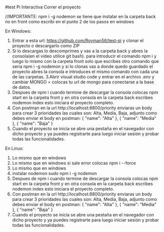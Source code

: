 #test Pi Interactiva Correr el proyecto

//IMPORTANTE: npm i -g nodemon se tiene que instalar en la carpeta back no en front como escribi en el punto 2 de los pasos en windows

En Windows:

1. Entrar a esta url: https://github.com/Royman56/test-pi y clonar el proyecto o descargarlo como ZIP
2. Si lo descargas lo descomprimes y vas a la carpeta back y abres la consola(en el video utilice git bash).
para introducir el comando npm i y luego lo mismo con la carpeta front solo que escribes otro comando que seria
npm i -g nodemon y si lo clonas vas a donde quedo guardado el proyecto
abres la consola e introduces el mismo comando con cada una de las carpetas.
3.Abrir visual studio code y entrar en el archivo .env y cambiar MONGO = colocas tu url de mongo para
conectarse a la base de datos.
4. Despues de npm i cuando termine de descargar la consola colocas npm start en la carpeta front y en otra consola
en la carpeta back escribes nodemon index esto iniciara el proyecto completo.
5. Con postman en la url http://localhost:8800/priority enviaras un body para crear 3 prioridades las cuales son: Alta,
Media, Baja, adjunto como debes enviar el body en postman: {
"name": "Alta"
}, 
{
"name": "Media"
},
{
"name": "Baja"
}
6. Cuando el proyecto se inicia se abre una pestaña en el navegador con dicho proyecto y ya puedes registrarte para luego 
iniciar sesión y probar todas las funcionalidades.

En Linux:

1. Lo mismo que en windows
2. Lo mismo que en windows si sale error colocas npm i --force
3. Lo mismo que en windows
4. instalar nodemon sudo npm i -g nodemon
5. Despues de npm i cuando termine de descargar la consola colocas npm start en la carpeta front y en otra consola
en la carpeta back escribes nodemon index esto iniciara el proyecto completo.
6. Con postman en la url http://localhost:8800/priority enviaras un body para crear 3 prioridades las cuales son: Alta,
Media, Baja, adjunto como debes enviar el body en postman: {
"name": "Alta"
}, 
{
"name": "Media"
},
{
"name": "Baja"
}
7. Cuando el proyecto se inicia se abre una pestaña en el navegador con dicho proyecto y ya puedes registrarte para luego 
iniciar sesión y probar todas las funcionalidades.
